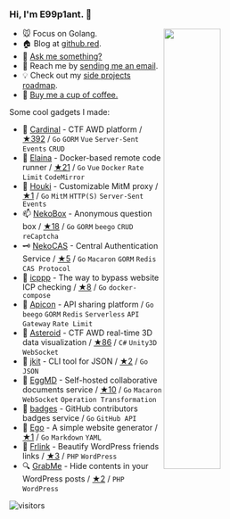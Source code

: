 ### Hi, I'm **E99p1ant**. 🍆

<a href="https://github.com/wuhan005?tab=repositories">
  <img align="right" src="https://github-readme-stats.vercel.app/api?username=wuhan005&show_icons=true&title_color=000&icon_color=0099ff&text_color=000&bg_color=ffffff" width="45%" />
</a>

- 🐭 Focus on Golang.
- 🏠 Blog at [github.red](https://github.red).
- 💬 [Ask me something?](https://box.n3ko.co/_/e99)
- 📩 Reach me by [sending me an email](mailto:i@github.red).
- 💡 Check out my [side projects roadmap](https://github.com/users/wuhan005/projects/1).
- 🤤 [Buy me a cup of coffee.](https://mianbaoduo.com/o/author-bGmTm29t)

Some cool gadgets I made:
- 🚩 [Cardinal](https://github.com/vidar-team/Cardinal) - CTF AWD platform / [★392](https://github.com/vidar-team/Cardinal/stargazers) / `Go` `GORM` `Vue` `Server-Sent Events` `CRUD`
- 🔮 [Elaina](https://github.com/wuhan005/Elaina) - Docker-based remote code runner / [★21](https://github.com/wuhan005/Elaina/stargazers) / `Go` `Vue` `Docker` `Rate Limit` `CodeMirror`
- 🧹 [Houki](https://github.com/wuhan005/Houki) - Customizable MitM proxy / [★1](https://github.com/wuhan005/Houki/stargazers) / `Go` `MitM` `HTTP(S)` `Server-Sent Events`
- 📫 [NekoBox](https://github.com/NekoWheel/NekoBox) - Anonymous question box / [★18](https://github.com/NekoWheel/NekoBox/stargazers) / `Go` `GORM` `beego` `CRUD` `reCaptcha`
- 🗝 [NekoCAS](https://github.com/NekoWheel/NekoCAS) - Central Authentication Service / [★5](https://github.com/NekoWheel/NekoCAS/stargazers) / `Go` `Macaron` `GORM` `Redis` `CAS Protocol`
- 👻 [icppp](https://github.com/wuhan005/icppp) - The way to bypass website ICP checking / [★8](https://github.com/wuhan005/icppp/stargazers) / `Go` `docker-compose`
- 👾 [Apicon](https://apicon.cn/) - API sharing platform  / `Go` `beego` `GORM` `Redis` `Serverless` `API Gateway` `Rate Limit`
- 💫 [Asteroid](https://github.com/wuhan005/Asteroid) - CTF AWD real-time 3D data visualization / [★86](https://github.com/wuhan005/Asteroid/stargazers) / `C#` `Unity3D` `WebSocket`
- 🔧 [jkit](https://github.com/wuhan005/jkit) - CLI tool for JSON / [★2](https://github.com/wuhan005/jkit/stargazers) / `Go` `JSON`
- 📝 [EggMD](https://github.com/EggMD/EggMD) - Self-hosted collaborative documents service / [★10](https://github.com/EggMD/EggMD/stargazers) / `Go` `Macaron` `WebSocket` `Operation Transformation`
- 🤝 [badges](https://github.com/wuhan005/badges) - GitHub contributors badges service  / `Go` `GitHub API`
- 📃 [Ego](https://github.com/wuhan005/Ego) - A simple website generator / [★1](https://github.com/wuhan005/Ego/stargazers) / `Go` `Markdown` `YAML`
- 🔗 [Frlink](https://github.com/wuhan005/Frlink) - Beautify WordPress friends links / [★3](https://github.com/wuhan005/Frlink/stargazers) / `PHP` `WordPress`
- 🔍 [GrabMe](https://github.com/wuhan005/GrabMe) - Hide contents in your WordPress posts / [★2](https://github.com/wuhan005/GrabMe/stargazers) / `PHP` `WordPress`


![visitors](https://visitor-badge.laobi.icu/badge?page_id=e99p1ant)
